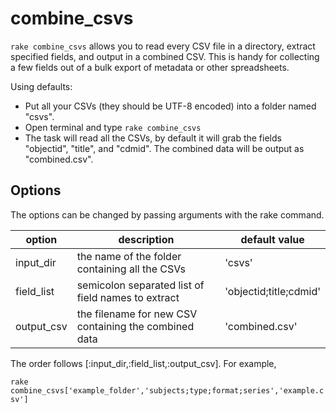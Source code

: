 # combine_csvs

`rake combine_csvs` allows you to read every CSV file in a directory, extract specified fields, and output in a combined CSV.
This is handy for collecting a few fields out of a bulk export of metadata or other spreadsheets.

Using defaults: 

- Put all your CSVs (they should be UTF-8 encoded) into a folder named "csvs".
- Open terminal and type `rake combine_csvs`
- The task will read all the CSVs, by default it will grab the fields "objectid", "title", and "cdmid". The combined data will be output as "combined.csv".

## Options

The options can be changed by passing arguments with the rake command.

| option | description | default value |
| --- | --- | --- |
| input_dir | the name of the folder containing all the CSVs | 'csvs' |
| field_list | semicolon separated list of field names to extract | 'objectid;title;cdmid' |
| output_csv | the filename for new CSV containing the combined data | 'combined.csv' |


The order follows [:input_dir,:field_list,:output_csv].
For example, 

`rake combine_csvs['example_folder','subjects;type;format;series','example.csv']`
